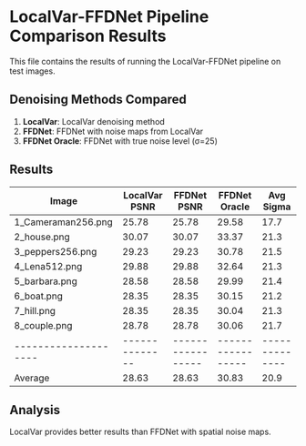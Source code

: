 # LocalVar-FFDNet Pipeline Comparison Results

This file contains the results of running the LocalVar-FFDNet pipeline on test images.

## Denoising Methods Compared

1. **LocalVar**: LocalVar denoising method
2. **FFDNet**: FFDNet with noise maps from LocalVar
3. **FFDNet Oracle**: FFDNet with true noise level (σ=25)

## Results

| Image                | LocalVar PSNR |     FFDNet PSNR |   FFDNet Oracle |    Avg Sigma |
|--------------------|--------------|-----------------|-----------------|--------------|
| 1_Cameraman256.png   |        25.78 |           25.78 |           29.58 |         17.7 |
| 2_house.png          |        30.07 |           30.07 |           33.37 |         21.3 |
| 3_peppers256.png     |        29.23 |           29.23 |           30.78 |         21.5 |
| 4_Lena512.png        |        29.88 |           29.88 |           32.64 |         21.3 |
| 5_barbara.png        |        28.58 |           28.58 |           29.99 |         21.4 |
| 6_boat.png           |        28.35 |           28.35 |           30.15 |         21.2 |
| 7_hill.png           |        28.35 |           28.35 |           30.04 |         21.3 |
| 8_couple.png         |        28.78 |           28.78 |           30.06 |         21.7 |
|--------------------|--------------|-----------------|-----------------|--------------|
| Average              |        28.63 |           28.63 |           30.83 |         20.9 |

## Analysis

LocalVar provides better results than FFDNet with spatial noise maps.
